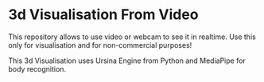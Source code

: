 # 3d Visualisation From Video
This repository allows to use video or webcam to see it in realtime.
Use this only for visualisation and for non-commercial purposes!

This 3d Visualisation uses Ursina Engine from Python and MediaPipe for body recognition.
